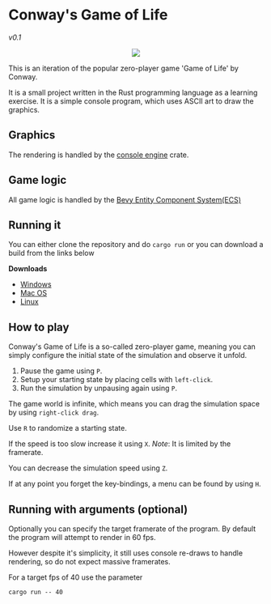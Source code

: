 # Conway's Game of Life
*v0.1*

<p align="center">
  <img src="https://github.com/r59q/Conway-s-Game-of-Life-in-console/assets/6570193/7dece83c-74a1-487d-af4c-f63513b22dd0">
</p>

This is an iteration of the popular zero-player game 'Game of Life' by Conway.

It is a small project written in the Rust programming language as a learning exercise. It is a simple console program, which uses ASCII art to draw the graphics.

## Graphics
The rendering is handled by the [console engine](https://crates.io/crates/console_engine) crate.

## Game logic
All game logic is handled by the [Bevy Entity Component System(ECS)](https://crates.io/crates/bevy_ecs)

## Running it

You can either clone the repository and do `cargo run` or you can download a build from the links below

**Downloads**
- [Windows](link_to_windows)
- [Mac OS](link_to_macos)
- [Linux](link_to_linux)

## How to play
Conway's Game of Life is a so-called zero-player game, meaning you can simply configure the initial state of the simulation and observe it unfold.

1. Pause the game using `P`.
2. Setup your starting state by placing cells with `left-click`.
3. Run the simulation by unpausing again using `P`.

The game world is infinite, which means you can drag the simulation space by using `right-click drag`.

Use `R` to randomize a starting state.


If the speed is too slow increase it using `X`. *Note*: It is limited by the framerate.

You can decrease the simulation speed using `Z`.

If at any point you forget the key-bindings, a menu can be found by using `H`.

## Running with arguments (optional)
Optionally you can specify the target framerate of the program. By default the program will attempt to render in 60 fps.

However despite it's simplicity, it still uses console re-draws to handle rendering, so do not expect massive framerates.

For a target fps of 40 use the parameter
```
cargo run -- 40
```

